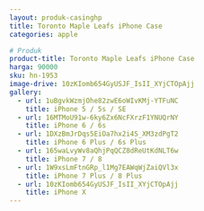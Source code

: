 ```yaml
---
layout: produk-casinghp
title: Toronto Maple Leafs iPhone Case
categories: apple

# Produk
product-title: Toronto Maple Leafs iPhone Case
harga: 90000
sku: hn-1953
image-drive: 10zKIomb654GyUSJF_IsII_XYjCTOpAjj
gallery:
  - url: 1uBgvkWzmjOhe82zwE6oWIvKMj-YTFuNC
    title: iPhone 5 / 5s / SE
  - url: 16MTMoU91w-6ky6Zx6NcFXrzF1YNUQrNY
    title: iPhone 6 / 6s
  - url: 1DXzBmJrDqs5EiOa7hx2i4S_XM3zdPgT2
    title: iPhone 6 Plus / 6s Plus
  - url: 165waLvyWv8aQhjPqQCZ8dReUtKdNLT6w
    title: iPhone 7 / 8
  - url: 1W9xsLmFtnGRp_l1Mg7EAWqWjZaiQVl3x
    title: iPhone 7 Plus / 8 Plus
  - url: 10zKIomb654GyUSJF_IsII_XYjCTOpAjj
    title: iPhone X
---
```

